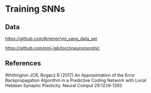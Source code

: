 # Training SNNs

## Data

https://github.com/lkriener/yin_yang_data_set

https://github.com/nmi-lab/torchneuromorphic

## References

Whittington JCR, Bogacz R (2017) An Approximation of the Error Backpropagation Algorithm in a Predictive Coding Network with Local Hebbian Synaptic Plasticity. Neural Comput 29:1229-1262
